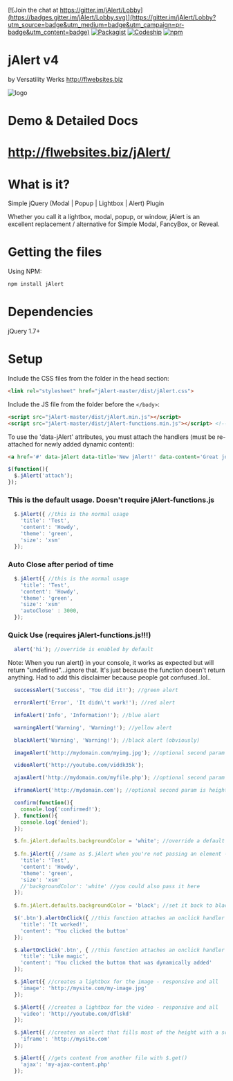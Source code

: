  [![Join the chat at https://gitter.im/jAlert/Lobby](https://badges.gitter.im/jAlert/Lobby.svg)](https://gitter.im/jAlert/Lobby?utm_source=badge&utm_medium=badge&utm_campaign=pr-badge&utm_content=badge)
 [![Packagist](https://img.shields.io/badge/License-MIT-blue.svg)](http://flwebsites.biz/jAlert/#license)
 [![Codeship](https://img.shields.io/badge/Build-Passing-green.svg)]()
 [![npm](https://img.shields.io/badge/NPM-v4.5.1-blue.svg)](https://npmjs.com/package/jAlert)
 
jAlert v4
======
by Versatility Werks http://flwebsites.biz

![logo](http://flwebsites.biz/jAlert/index-assets/img/logo.png)

Demo & Detailed Docs
=======
http://flwebsites.biz/jAlert/
===

What is it?
=======
Simple jQuery (Modal | Popup | Lightbox | Alert) Plugin

Whether you call it a lightbox, modal, popup, or window, jAlert is an excellent replacement / alternative for Simple Modal, FancyBox, or Reveal.

Getting the files
=======
Using NPM:
```html
npm install jAlert
```

Dependencies
=======
jQuery 1.7+

Setup
======
Include the CSS files from the folder in the head section:
```html
<link rel="stylesheet" href="jAlert-master/dist/jAlert.css">
```

Include the JS file from the folder before the `</body>`:
```html
<script src="jAlert-master/dist/jAlert.min.js"></script>
<script src="jAlert-master/dist/jAlert-functions.min.js"></script> <!-- COMPLETELY OPTIONAL -->
```

To use the 'data-jAlert' attributes, you must attach the handlers (must be re-attached for newly added dynamic content):
```html
<a href='#' data-jAlert data-title='New jAlert!' data-content='Great job!'>Click Me</a>
```
```javascript
$(function(){
  $.jAlert('attach');
});
```

### This is the default usage. Doesn't require jAlert-functions.js
```javascript   
  $.jAlert({ //this is the normal usage
    'title': 'Test',
    'content': 'Howdy',
    'theme': 'green',
    'size': 'xsm'
  });
```

### Auto Close after period of time
```javascript   
  $.jAlert({ //this is the normal usage
    'title': 'Test',
    'content': 'Howdy',
    'theme': 'green',
    'size': 'xsm'
    'autoClose' : 3000,
  });
```

### Quick Use (requires jAlert-functions.js!!!)
```javascript
  alert('hi'); //override is enabled by default 
```
Note: When you run alert() in your console, it works as expected but will return "undefined"...ignore that. It's just because the function doesn't return anything. Had to add this disclaimer because people got confused..lol..
```javascript
  successAlert('Success', 'You did it!'); //green alert
```
```javascript 
  errorAlert('Error', 'It didn\'t work!'); //red alert
```
```javascript 
  infoAlert('Info', 'Information!'); //blue alert
```
```javascript 
  warningAlert('Warning', 'Warning!'); //yellow alert
```
```javascript 
  blackAlert('Warning', 'Warning!'); //black alert (obviously)
```
```javascript 
  imageAlert('http://mydomain.com/myimg.jpg'); //optional second param is the image width (defaults to auto)
```
```javascript 
  videoAlert('http://youtube.com/viddk35k');
```
```javascript 
  ajaxAlert('http://mydomain.com/myfile.php'); //optional second param is onOpen callback which gets passed the instance of jAlert
```
```javascript 
  iframeAlert('http://mydomain.com'); //optional second param is height (defaults to fill the viewport height)
```
```javascript   
  confirm(function(){
    console.log('confirmed!');
  }, function(){
    console.log('denied');
  });
```
```javascript   
  $.fn.jAlert.defaults.backgroundColor = 'white'; //override a default setting
  
  $.fn.jAlert({ //same as $.jAlert when you're not passing an element - this alert will now have the white background color
    'title': 'Test',
    'content': 'Howdy',
    'theme': 'green',
    'size': 'xsm'
    //'backgroundColor': 'white' //you could also pass it here
  });
  
  $.fn.jAlert.defaults.backgroundColor = 'black'; //set it back to black
```
```javascript 
  $('.btn').alertOnClick({ //this function attaches an onclick handler to .btn and passes the options to jAlert
    'title': 'It worked!',
    'content': 'You clicked the button'
  });
```
```javascript   
  $.alertOnClick('.btn', { //this function attaches an onclick handler to the body for .btn and kicks off jAlert
    'title': 'Like magic',
    'content': 'You clicked the button that was dynamically added'
  });
```
```javascript   
  $.jAlert({ //creates a lightbox for the image - responsive and all
    'image': 'http://mysite.com/my-image.jpg'
  });
 ```
```javascript  
  $.jAlert({ //creates a lightbox for the video - responsive and all
    'video': 'http://youtube.com/dflskd'
  });
```
```javascript   
  $.jAlert({ //creates an alert that fills most of the height with a scrollable iframe
    'iframe': 'http://mysite.com'
  });
```
```javascript   
  $.jAlert({ //gets content from another file with $.get()
    'ajax': 'my-ajax-content.php'
  });
```
